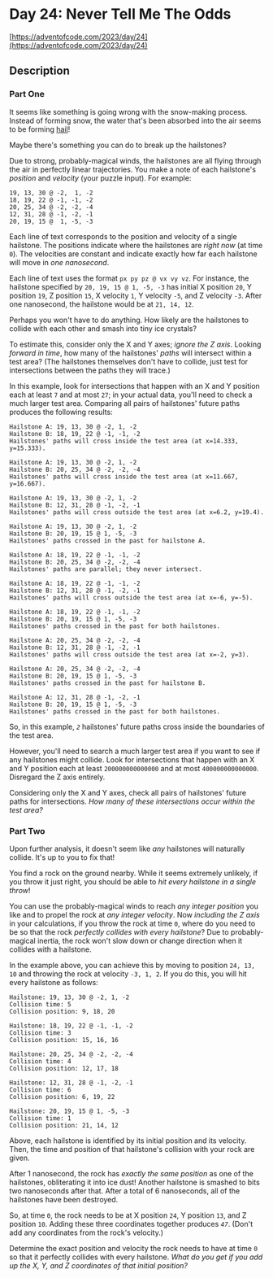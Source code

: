 # Day 24: Never Tell Me The Odds

[https://adventofcode.com/2023/day/24](https://adventofcode.com/2023/day/24)

## Description

### Part One

It seems like something is going wrong with the snow-making process. Instead of forming snow, the water that's been absorbed into the air seems to be forming [hail](https://en.wikipedia.org/wiki/Hail)!

Maybe there's something you can do to break up the hailstones?

Due to strong, probably-magical winds, the hailstones are all flying through the air in perfectly linear trajectories. You make a note of each hailstone's _position_ and _velocity_ (your puzzle input). For example:

    19, 13, 30 @ -2,  1, -2
    18, 19, 22 @ -1, -1, -2
    20, 25, 34 @ -2, -2, -4
    12, 31, 28 @ -1, -2, -1
    20, 19, 15 @  1, -5, -3
    

Each line of text corresponds to the position and velocity of a single hailstone. The positions indicate where the hailstones are _right now_ (at time `0`). The velocities are constant and indicate exactly how far each hailstone will move in _one nanosecond_.

Each line of text uses the format `px py pz @ vx vy vz`. For instance, the hailstone specified by `20, 19, 15 @ 1, -5, -3` has initial X position `20`, Y position `19`, Z position `15`, X velocity `1`, Y velocity `-5`, and Z velocity `-3`. After one nanosecond, the hailstone would be at `21, 14, 12`.

Perhaps you won't have to do anything. How likely are the hailstones to collide with each other and smash into tiny ice crystals?

To estimate this, consider only the X and Y axes; _ignore the Z axis_. Looking _forward in time_, how many of the hailstones' _paths_ will intersect within a test area? (The hailstones themselves don't have to collide, just test for intersections between the paths they will trace.)

In this example, look for intersections that happen with an X and Y position each at least `7` and at most `27`; in your actual data, you'll need to check a much larger test area. Comparing all pairs of hailstones' future paths produces the following results:

    Hailstone A: 19, 13, 30 @ -2, 1, -2
    Hailstone B: 18, 19, 22 @ -1, -1, -2
    Hailstones' paths will cross inside the test area (at x=14.333, y=15.333).
    
    Hailstone A: 19, 13, 30 @ -2, 1, -2
    Hailstone B: 20, 25, 34 @ -2, -2, -4
    Hailstones' paths will cross inside the test area (at x=11.667, y=16.667).
    
    Hailstone A: 19, 13, 30 @ -2, 1, -2
    Hailstone B: 12, 31, 28 @ -1, -2, -1
    Hailstones' paths will cross outside the test area (at x=6.2, y=19.4).
    
    Hailstone A: 19, 13, 30 @ -2, 1, -2
    Hailstone B: 20, 19, 15 @ 1, -5, -3
    Hailstones' paths crossed in the past for hailstone A.
    
    Hailstone A: 18, 19, 22 @ -1, -1, -2
    Hailstone B: 20, 25, 34 @ -2, -2, -4
    Hailstones' paths are parallel; they never intersect.
    
    Hailstone A: 18, 19, 22 @ -1, -1, -2
    Hailstone B: 12, 31, 28 @ -1, -2, -1
    Hailstones' paths will cross outside the test area (at x=-6, y=-5).
    
    Hailstone A: 18, 19, 22 @ -1, -1, -2
    Hailstone B: 20, 19, 15 @ 1, -5, -3
    Hailstones' paths crossed in the past for both hailstones.
    
    Hailstone A: 20, 25, 34 @ -2, -2, -4
    Hailstone B: 12, 31, 28 @ -1, -2, -1
    Hailstones' paths will cross outside the test area (at x=-2, y=3).
    
    Hailstone A: 20, 25, 34 @ -2, -2, -4
    Hailstone B: 20, 19, 15 @ 1, -5, -3
    Hailstones' paths crossed in the past for hailstone B.
    
    Hailstone A: 12, 31, 28 @ -1, -2, -1
    Hailstone B: 20, 19, 15 @ 1, -5, -3
    Hailstones' paths crossed in the past for both hailstones.
    

So, in this example, _`2`_ hailstones' future paths cross inside the boundaries of the test area.

However, you'll need to search a much larger test area if you want to see if any hailstones might collide. Look for intersections that happen with an X and Y position each at least `200000000000000` and at most `400000000000000`. Disregard the Z axis entirely.

Considering only the X and Y axes, check all pairs of hailstones' future paths for intersections. _How many of these intersections occur within the test area?_

### Part Two

Upon further analysis, it doesn't seem like _any_ hailstones will naturally collide. It's up to you to fix that!

You find a rock on the ground nearby. While it seems extremely unlikely, if you throw it just right, you should be able to _hit every hailstone in a single throw_!

You can use the probably-magical winds to reach _any integer position_ you like and to propel the rock at _any integer velocity_. Now _including the Z axis_ in your calculations, if you throw the rock at time `0`, where do you need to be so that the rock _perfectly collides with every hailstone_? Due to <span title="What, you've never studied probably-magical physics?">probably-magical inertia</span>, the rock won't slow down or change direction when it collides with a hailstone.

In the example above, you can achieve this by moving to position `24, 13, 10` and throwing the rock at velocity `-3, 1, 2`. If you do this, you will hit every hailstone as follows:

    Hailstone: 19, 13, 30 @ -2, 1, -2
    Collision time: 5
    Collision position: 9, 18, 20
    
    Hailstone: 18, 19, 22 @ -1, -1, -2
    Collision time: 3
    Collision position: 15, 16, 16
    
    Hailstone: 20, 25, 34 @ -2, -2, -4
    Collision time: 4
    Collision position: 12, 17, 18
    
    Hailstone: 12, 31, 28 @ -1, -2, -1
    Collision time: 6
    Collision position: 6, 19, 22
    
    Hailstone: 20, 19, 15 @ 1, -5, -3
    Collision time: 1
    Collision position: 21, 14, 12
    

Above, each hailstone is identified by its initial position and its velocity. Then, the time and position of that hailstone's collision with your rock are given.

After 1 nanosecond, the rock has _exactly the same position_ as one of the hailstones, obliterating it into ice dust! Another hailstone is smashed to bits two nanoseconds after that. After a total of 6 nanoseconds, all of the hailstones have been destroyed.

So, at time `0`, the rock needs to be at X position `24`, Y position `13`, and Z position `10`. Adding these three coordinates together produces _`47`_. (Don't add any coordinates from the rock's velocity.)

Determine the exact position and velocity the rock needs to have at time `0` so that it perfectly collides with every hailstone. _What do you get if you add up the X, Y, and Z coordinates of that initial position?_
